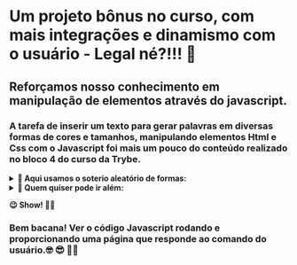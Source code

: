 # Um projeto bônus no curso, com mais integrações e dinamismo com o usuário  - Legal né?!!! 📜

## Reforçamos nosso conhecimento em manipulação de elementos através do javascript.

### A tarefa de inserir um texto para gerar palavras em diversas formas de cores e tamanhos, manipulando elementos Html e Css com o Javascript foi mais um pouco do conteúdo realizado no bloco 4 do curso da Trybe. 

<details>
  <summary>
    <b>📌 Aqui usamos o soterio aleatório de formas:</b>
  </summary>
  
  - **1** inserindo um texto no input
  - **2**  depois clicando no botão gerador
  - **3** alteramos o formato de cada palavra do texto
  - **4** também aparece o número de palavras contida no texto
  - **obs:** a cada interação com o botão é gerado uma carta diferente mas com o mesmo conteúdo
</details>

<details>
  <summary>
    <b>📌 Quem quiser pode ir além:</b>
  </summary>

  - **tirando um print da tela com a carta pronta**
  - **fazendo o  upload da carta**
  - **depois exportá-la para compartilhar com seus amigos**
</details>

<b>😉 Show! 🤪🤓</b>



### Bem bacana! Ver o código Javascript rodando e proporcionando uma página que responde ao comando do usuário.🤓 😎 🤩📜